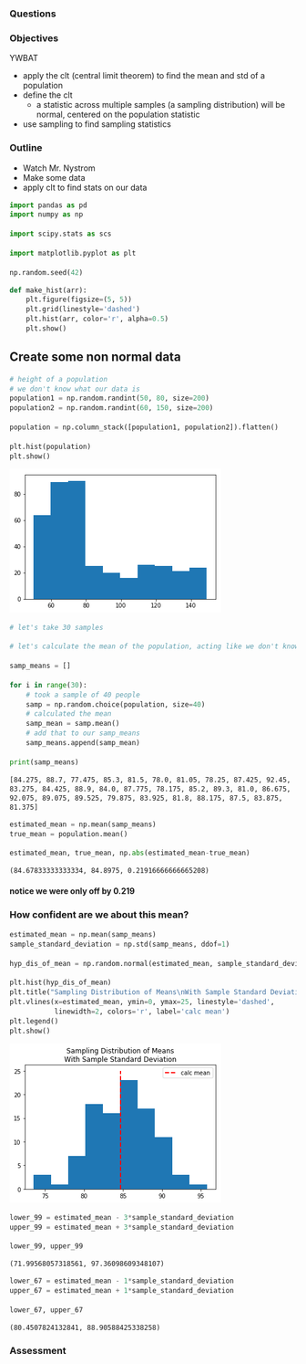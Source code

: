 
### Questions

### Objectives
YWBAT 
* apply the clt (central limit theorem) to find the mean and std of a population
* define the clt
    * a statistic across multiple samples (a sampling distribution) will be normal, centered on the population statistic
* use sampling to find sampling statistics

### Outline
* Watch Mr. Nystrom
* Make some data
* apply clt to find stats on our data


```python
import pandas as pd
import numpy as np

import scipy.stats as scs

import matplotlib.pyplot as plt

np.random.seed(42)
```


```python
def make_hist(arr):
    plt.figure(figsize=(5, 5))
    plt.grid(linestyle='dashed')
    plt.hist(arr, color='r', alpha=0.5)
    plt.show()
```

## Create some non normal data


```python
# height of a population
# we don't know what our data is
population1 = np.random.randint(50, 80, size=200)
population2 = np.random.randint(60, 150, size=200)

population = np.column_stack([population1, population2]).flatten()

plt.hist(population)
plt.show()
```


![png](lesson-plan_files/lesson-plan_6_0.png)



```python
# let's take 30 samples

# let's calculate the mean of the population, acting like we don't know the population

samp_means = []

for i in range(30):
    # took a sample of 40 people
    samp = np.random.choice(population, size=40)
    # calculated the mean
    samp_mean = samp.mean()
    # add that to our samp_means
    samp_means.append(samp_mean)
    
print(samp_means)
```

    [84.275, 88.7, 77.475, 85.3, 81.5, 78.0, 81.05, 78.25, 87.425, 92.45, 83.275, 84.425, 88.9, 84.0, 87.775, 78.175, 85.2, 89.3, 81.0, 86.675, 92.075, 89.075, 89.525, 79.875, 83.925, 81.8, 88.175, 87.5, 83.875, 81.375]



```python
estimated_mean = np.mean(samp_means)
true_mean = population.mean()

estimated_mean, true_mean, np.abs(estimated_mean-true_mean)
```




    (84.67833333333334, 84.8975, 0.21916666666665208)



#### notice we were only off by 0.219

### How confident are we about this mean? 


```python
estimated_mean = np.mean(samp_means)
sample_standard_deviation = np.std(samp_means, ddof=1)

hyp_dis_of_mean = np.random.normal(estimated_mean, sample_standard_deviation, size=100)

plt.hist(hyp_dis_of_mean)
plt.title("Sampling Distribution of Means\nWith Sample Standard Deviation")
plt.vlines(x=estimated_mean, ymin=0, ymax=25, linestyle='dashed', 
           linewidth=2, colors='r', label='calc mean')
plt.legend()
plt.show()
```


![png](lesson-plan_files/lesson-plan_11_0.png)



```python
lower_99 = estimated_mean - 3*sample_standard_deviation
upper_99 = estimated_mean + 3*sample_standard_deviation

lower_99, upper_99
```




    (71.99568057318561, 97.36098609348107)




```python
lower_67 = estimated_mean - 1*sample_standard_deviation
upper_67 = estimated_mean + 1*sample_standard_deviation

lower_67, upper_67
```




    (80.4507824132841, 88.90588425338258)



### Assessment


```python

```
